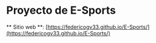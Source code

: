 # Proyecto de E-Sports

** Sitio web **: [https://federicogv33.github.io/E-Sports/](https://federicogv33.github.io/E-Sports/)
